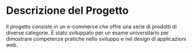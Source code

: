 # Descrizione del Progetto

Il progetto consiste in un e-commerce che offre una serie di prodotti di diverse categorie. È stato sviluppato per un esame universitario per dimostrare competenze pratiche nello sviluppo e nel design di applicazioni web.
